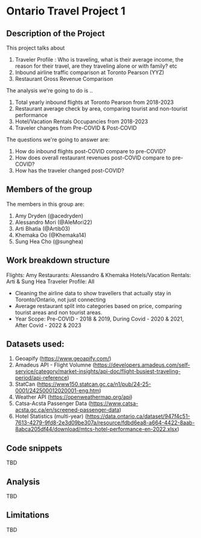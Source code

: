 # Ontario Travel Project 1

## Description of the Project 

This project talks about 
1. Traveler Profile : Who is traveling, what is their average income, the reason for their travel, are they traveling alone or with family? etc 
2. Inbound airline traffic comparison at Toronto Pearson (YYZ)
3. Restaurant Gross Revenue Comparison 

The analysis we're going to do is .. 
1. Total yearly inbound flights at Toronto Pearson from 2018-2023
2. Restaurant average check by area, comparing tourist and non-tourist performance
3. Hotel/Vacation Rentals Occupancies from 2018-2023
4. Traveler changes from Pre-COVID & Post-COVID

The questions we're going to answer are: 
1. How do inbound flights post-COVID compare to pre-COVID? 
2. How does overall restaurant revenues post-COVID compare to pre-COVID? 
3. How has the traveler changed post-COVID? 

## Members of the group

The members in this group are: 
1. Amy Dryden (@acedryden)
2. Alessandro Mori (@AleMori22)
3. Arti Bhatia (@Artib03)
4. Khemaka Oo (@Khemaka14)
5. Sung Hea Cho (@sunghea)

## Work breakdown structure
Flights: Amy
Restaurants: Alessandro & Khemaka 
Hotels/Vacation Rentals: Arti & Sung Hea 
Traveler Profile: All 
- Cleaning the airline data to show travellers that actually stay in Toronto/Ontario, not just connecting
- Average restaurant split into categories based on price, comparing tourist areas and non tourist areas. 
- Year Scope: Pre-COVID - 2018 & 2019, During Covid - 2020 & 2021, After Covid - 2022 & 2023

## Datasets used: 

1. Geoapify (https://www.geoapify.com/)
2. Amadeus API - Flight Volumne (https://developers.amadeus.com/self-service/category/market-insights/api-doc/flight-busiest-traveling-period/api-reference)
3. StatCan (https://www150.statcan.gc.ca/n1/pub/24-25-0001/242500012020001-eng.htm)
4. Weather API (https://openweathermap.org/api)
5. Catsa-Acsta Passenger Data (https://www.catsa-acsta.gc.ca/en/screened-passenger-data)
6. Hotel Statistics (multi-year)
(https://data.ontario.ca/dataset/947f4c51-7613-4279-9fd8-2e3d09be307a/resource/fdbd6ea8-a664-4422-8aab-8abca205df44/download/mtcs-hotel-performance-en-2022.xlsx)

## Code snippets
TBD

## Analysis 

TBD

## Limitations
TBD
